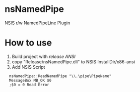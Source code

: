 # nsNamedPipe
NSIS r/w NamedPipeLine Plugin

# How to use
1. Build project with *release ANSI* 
2. copy "Release/nsNamedPipe.dll" to NSIS InstallDir/x86-ansi
3. Add NSIS Script
```NSIS
  nsNamedPipe::ReadNamedPipe "\\.\pipe\PipeName"
  MessageBox MB_OK $0
  ;$0 = 0 Read Error
```
